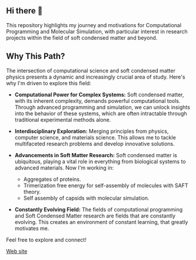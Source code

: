 ## Hi there 👋

This repository highlights my journey and motivations for Computational Programming and Molecular Simulation, with particular interest in research projects within the field of soft condensed matter and beyond.

## Why This Path?

The intersection of computational science and soft condensed matter physics presents a dynamic and increasingly crucial area of study. Here's why I'm driven to explore this field:

* **Computational Power for Complex Systems:** Soft condensed matter, with its inherent complexity, demands powerful computational tools. Through advanced programming and simulation, we can unlock insights into the behavior of these systems, which are often intractable through traditional experimental methods alone.
  
* **Interdisciplinary Exploration:** Merging principles from physics, computer science, and materials science. This allows me to tackle multifaceted research problems and develop innovative solutions.
  
* **Advancements in Soft Matter Research:** Soft condensed matter is ubiquitous, playing a vital role in everything from biological systems to advanced materials. Now I'm working in:
  
    * Aggregates of proteins.
    * Trimerization free energy for self-assembly of molecules with SAFT theory.
    * Self assembly of capsids with molecular simulation.
      
* **Constantly Evolving Field:** The fields of computational programming and Soft Condensed Matter research are fields that are constantly evolving. This creates an environment of constant learning, that greatly motivates me.

Feel free to explore and connect!

[Web site](https://eeceron.github.io/Eduardo-CG/main.htm)

<!---
eeceron/eeceron is a ✨ special ✨ repository because its `README.md` (this file) appears on your GitHub profile.
You can click the Preview link to take a look at your changes.
--->
